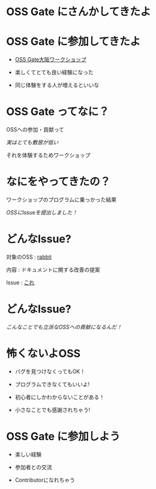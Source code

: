 # OSS Gate にさんかしてきたよ


# OSS Gate に参加してきたよ

- [OSS Gate大阪ワークショップ](https://oss-gate.doorkeeper.jp/events/56141)

- 楽しくてとても良い経験になった

- 同じ体験をする人が増えるといいな

# OSS Gate ってなに？

OSSへの参加・貢献って  
  
*実はとても敷居が低い*  
  
それを体験するためワークショップ  

# なにをやってきたの？

ワークショップのプログラムに乗っかった結果
  
*OSSにIssueを提出しました！*


# どんなIssue?

対象のOSS
:   [rabbit](http://rabbit-shocker.org/ja/)

内容
:   ドキュメントに関する改善の提案


Issue
:   [これ](https://github.com/rabbit-shocker/rabbit/issues/104)

# どんなIssue?

*こんなことでも立派なOSSへの貢献になるんだ！*


# 怖くないよOSS

- バグを見つけなくってもOK！

- プログラムできなくてもいいよ!

- 初心者にしかわからないことがある！

- 小さなことでも感謝されちゃう!


# OSS Gate に参加しよう

- 楽しい経験

- 参加者との交流

- Contributorになれちゃう

